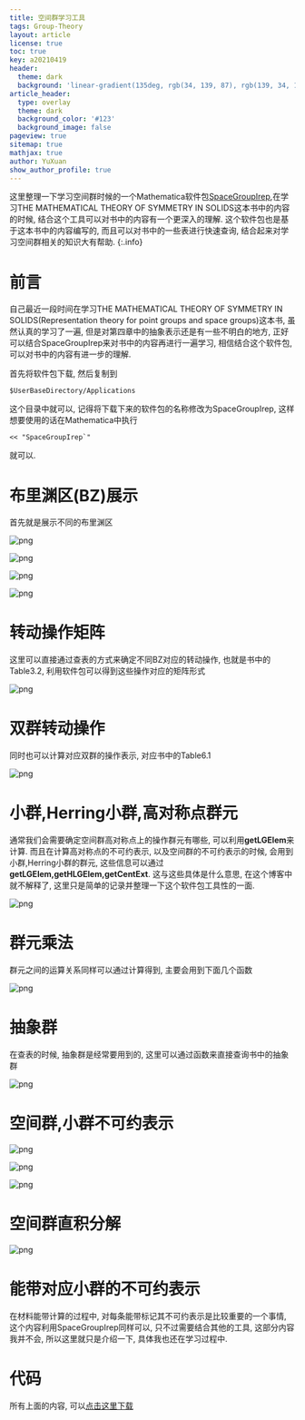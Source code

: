 ```yaml
---
title: 空间群学习工具
tags: Group-Theory
layout: article
license: true
toc: true
key: a20210419
header:
  theme: dark
  background: 'linear-gradient(135deg, rgb(34, 139, 87), rgb(139, 34, 139))'
article_header:
  type: overlay
  theme: dark
  background_color: '#123'
  background_image: false
pageview: true
sitemap: true
mathjax: true
author: YuXuan
show_author_profile: true
---
```

这里整理一下学习空间群时候的一个Mathematica软件包[SpaceGroupIrep](https://github.com/goodluck1982/SpaceGroupIrep),在学习THE MATHEMATICAL THEORY OF SYMMETRY IN SOLIDS这本书中的内容的时候, 结合这个工具可以对书中的内容有一个更深入的理解. 这个软件包也是基于这本书中的内容编写的, 而且可以对书中的一些表进行快速查询, 结合起来对学习空间群相关的知识大有帮助.
{:.info}
<!--more-->
# 前言
自己最近一段时间在学习THE MATHEMATICAL THEORY OF SYMMETRY IN SOLIDS(Representation theory for point groups and space groups)这本书, 虽然认真的学习了一遍, 但是对第四章中的抽象表示还是有一些不明白的地方, 正好可以结合SpaceGroupIrep来对书中的内容再进行一遍学习, 相信结合这个软件包, 可以对书中的内容有进一步的理解.

首先将软件包下载, 然后复制到
```shell
$UserBaseDirectory/Applications
```
这个目录中就可以, 记得将下载下来的软件包的名称修改为SpaceGroupIrep, 这样想要使用的话在Mathematica中执行
```shell
<< "SpaceGroupIrep`"
```
就可以.
# 布里渊区(BZ)展示
首先就是展示不同的布里渊区

![png](/assets/images/20210419/B4.png)

![png](/assets/images/20210419/B3.png)

![png](/assets/images/20210419/B2.png)

![png](/assets/images/20210419/B1.png)

# 转动操作矩阵
这里可以直接通过查表的方式来确定不同BZ对应的转动操作, 也就是书中的Table3.2, 利用软件包可以得到这些操作对应的矩阵形式

![png](/assets/images/20210419/B5.png)

# 双群转动操作
同时也可以计算对应双群的操作表示, 对应书中的Table6.1

![png](/assets/images/20210419/B6.png)

# 小群,Herring小群,高对称点群元
通常我们会需要确定空间群高对称点上的操作群元有哪些, 可以利用**getLGElem**来计算. 而且在计算高对称点的不可约表示, 以及空间群的不可约表示的时候, 会用到小群,Herring小群的群元, 这些信息可以通过**getLGElem,getHLGElem,getCentExt**. 这与这些具体是什么意思, 在这个博客中就不解释了, 这里只是简单的记录并整理一下这个软件包工具性的一面.

![png](/assets/images/20210419/B7.png)

# 群元乘法
群元之间的运算关系同样可以通过计算得到, 主要会用到下面几个函数

![png](/assets/images/20210419/B8.png)

# 抽象群
在查表的时候, 抽象群是经常要用到的, 这里可以通过函数来直接查询书中的抽象群

![png](/assets/images/20210419/B9.png)

# 空间群,小群不可约表示

![png](/assets/images/20210419/B10.png)

![png](/assets/images/20210419/B11.png)

![png](/assets/images/20210419/B12.png)

# 空间群直积分解

![png](/assets/images/20210419/B13.png)

# 能带对应小群的不可约表示

在材料能带计算的过程中, 对每条能带标记其不可约表示是比较重要的一个事情, 这个内容利用SpaceGroupIrep同样可以, 只不过需要结合其他的工具, 这部分内容我并不会, 所以这里就只是介绍一下, 具体我也还在学习过程中.

# 代码
所有上面的内容, 可以[点击这里下载](/assets/data/SpaceGroup.zip)





